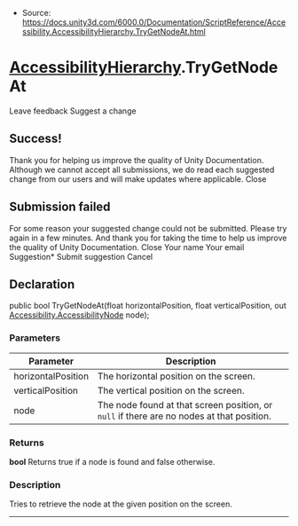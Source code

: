 * Source: https://docs.unity3d.com/6000.0/Documentation/ScriptReference/Accessibility.AccessibilityHierarchy.TryGetNodeAt.html

#  [AccessibilityHierarchy](https://docs.unity3d.com/6000.0/Documentation/ScriptReference/Accessibility.AccessibilityHierarchy.html).TryGetNodeAt
Leave feedback
Suggest a change
## Success!
Thank you for helping us improve the quality of Unity Documentation. Although we cannot accept all submissions, we do read each suggested change from our users and will make updates where applicable.
Close
## Submission failed
For some reason your suggested change could not be submitted. Please <a>try again</a> in a few minutes. And thank you for taking the time to help us improve the quality of Unity Documentation.
Close
Your name Your email Suggestion* Submit suggestion
Cancel
## Declaration
public bool TryGetNodeAt(float horizontalPosition, float verticalPosition, out [Accessibility.AccessibilityNode](https://docs.unity3d.com/6000.0/Documentation/ScriptReference/Accessibility.AccessibilityNode.html) node); 
### Parameters
Parameter | Description  
---|---  
horizontalPosition | The horizontal position on the screen.  
verticalPosition | The vertical position on the screen.  
node | The node found at that screen position, or `null` if there are no nodes at that position.  
### Returns
**bool** Returns true if a node is found and false otherwise. 
### Description
Tries to retrieve the node at the given position on the screen. 
* * *
